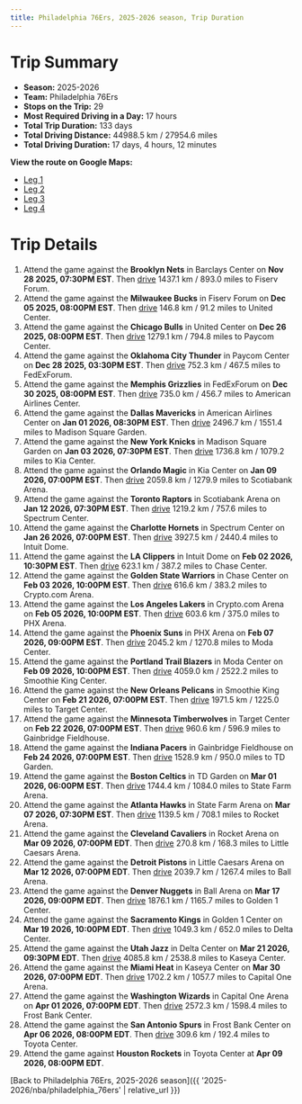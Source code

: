 ```yaml
---
title: Philadelphia 76Ers, 2025-2026 season, Trip Duration
---
```


# Trip Summary
- **Season:** 2025-2026
- **Team:** Philadelphia 76Ers
- **Stops on the Trip:** 29
- **Most Required Driving in a Day:** 17 hours
- **Total Trip Duration:** 133 days
- **Total Driving Distance:** 44988.5 km / 27954.6 miles
- **Total Driving Duration:** 17 days, 4 hours, 12 minutes

**View the route on Google Maps:**
- [Leg 1](https://www.google.com/maps/dir/Barclays+Center+Brooklyn+NY/Fiserv+Forum+Milwaukee+WI/United+Center+Chicago+IL/Paycom+Center+Oklahoma+City+OK/FedExForum+Memphis+TN/American+Airlines+Center+Dallas+TX/Madison+Square+Garden+New+York+NY/Kia+Center+Orlando+FL/Scotiabank+Arena+Toronto+ON/Spectrum+Center+Charlotte+NC)
- [Leg 2](https://www.google.com/maps/dir/Spectrum+Center+Charlotte+NC/Intuit+Dome+Inglewood+CA/Chase+Center+San+Francisco+CA/Crypto.com+Arena+Los+Angeles+CA/PHX+Arena+Phoenix+AZ/Moda+Center+Portland+OR/Smoothie+King+Center+New+Orleans+LA/Target+Center+Minneapolis+MN/Gainbridge+Fieldhouse+Indianapolis+IN/TD+Garden+Boston+MA)
- [Leg 3](https://www.google.com/maps/dir/TD+Garden+Boston+MA/State+Farm+Arena+Atlanta+GA/Rocket+Arena+Cleveland+OH/Little+Caesars+Arena+Detroit+MI/Ball+Arena+Denver+CO/Golden+1+Center+Sacramento+CA/Delta+Center+Salt+Lake+City+UT/Kaseya+Center+Miami+FL/Capital+One+Arena+Washington+DC/Frost+Bank+Center+San+Antonio+TX)
- [Leg 4](https://www.google.com/maps/dir/Frost+Bank+Center+San+Antonio+TX/Toyota+Center+Houston+TX)

# Trip Details
1. Attend the game against the **Brooklyn Nets** in Barclays Center on **Nov 28 2025, 07:30PM EST**. Then [drive](https://www.google.com/maps/dir/Barclays+Center+Brooklyn+NY/Fiserv+Forum+Milwaukee+WI) 1437.1 km / 893.0 miles to Fiserv Forum.
2. Attend the game against the **Milwaukee Bucks** in Fiserv Forum on **Dec 05 2025, 08:00PM EST**. Then [drive](https://www.google.com/maps/dir/Fiserv+Forum+Milwaukee+WI/United+Center+Chicago+IL) 146.8 km / 91.2 miles to United Center.
3. Attend the game against the **Chicago Bulls** in United Center on **Dec 26 2025, 08:00PM EST**. Then [drive](https://www.google.com/maps/dir/United+Center+Chicago+IL/Paycom+Center+Oklahoma+City+OK) 1279.1 km / 794.8 miles to Paycom Center.
4. Attend the game against the **Oklahoma City Thunder** in Paycom Center on **Dec 28 2025, 03:30PM EST**. Then [drive](https://www.google.com/maps/dir/Paycom+Center+Oklahoma+City+OK/FedExForum+Memphis+TN) 752.3 km / 467.5 miles to FedExForum.
5. Attend the game against the **Memphis Grizzlies** in FedExForum on **Dec 30 2025, 08:00PM EST**. Then [drive](https://www.google.com/maps/dir/FedExForum+Memphis+TN/American+Airlines+Center+Dallas+TX) 735.0 km / 456.7 miles to American Airlines Center.
6. Attend the game against the **Dallas Mavericks** in American Airlines Center on **Jan 01 2026, 08:30PM EST**. Then [drive](https://www.google.com/maps/dir/American+Airlines+Center+Dallas+TX/Madison+Square+Garden+New+York+NY) 2496.7 km / 1551.4 miles to Madison Square Garden.
7. Attend the game against the **New York Knicks** in Madison Square Garden on **Jan 03 2026, 07:30PM EST**. Then [drive](https://www.google.com/maps/dir/Madison+Square+Garden+New+York+NY/Kia+Center+Orlando+FL) 1736.8 km / 1079.2 miles to Kia Center.
8. Attend the game against the **Orlando Magic** in Kia Center on **Jan 09 2026, 07:00PM EST**. Then [drive](https://www.google.com/maps/dir/Kia+Center+Orlando+FL/Scotiabank+Arena+Toronto+ON) 2059.8 km / 1279.9 miles to Scotiabank Arena.
9. Attend the game against the **Toronto Raptors** in Scotiabank Arena on **Jan 12 2026, 07:30PM EST**. Then [drive](https://www.google.com/maps/dir/Scotiabank+Arena+Toronto+ON/Spectrum+Center+Charlotte+NC) 1219.2 km / 757.6 miles to Spectrum Center.
10. Attend the game against the **Charlotte Hornets** in Spectrum Center on **Jan 26 2026, 07:00PM EST**. Then [drive](https://www.google.com/maps/dir/Spectrum+Center+Charlotte+NC/Intuit+Dome+Inglewood+CA) 3927.5 km / 2440.4 miles to Intuit Dome.
11. Attend the game against the **LA Clippers** in Intuit Dome on **Feb 02 2026, 10:30PM EST**. Then [drive](https://www.google.com/maps/dir/Intuit+Dome+Inglewood+CA/Chase+Center+San+Francisco+CA) 623.1 km / 387.2 miles to Chase Center.
12. Attend the game against the **Golden State Warriors** in Chase Center on **Feb 03 2026, 10:00PM EST**. Then [drive](https://www.google.com/maps/dir/Chase+Center+San+Francisco+CA/Crypto.com+Arena+Los+Angeles+CA) 616.6 km / 383.2 miles to Crypto.com Arena.
13. Attend the game against the **Los Angeles Lakers** in Crypto.com Arena on **Feb 05 2026, 10:00PM EST**. Then [drive](https://www.google.com/maps/dir/Crypto.com+Arena+Los+Angeles+CA/PHX+Arena+Phoenix+AZ) 603.6 km / 375.0 miles to PHX Arena.
14. Attend the game against the **Phoenix Suns** in PHX Arena on **Feb 07 2026, 09:00PM EST**. Then [drive](https://www.google.com/maps/dir/PHX+Arena+Phoenix+AZ/Moda+Center+Portland+OR) 2045.2 km / 1270.8 miles to Moda Center.
15. Attend the game against the **Portland Trail Blazers** in Moda Center on **Feb 09 2026, 10:00PM EST**. Then [drive](https://www.google.com/maps/dir/Moda+Center+Portland+OR/Smoothie+King+Center+New+Orleans+LA) 4059.0 km / 2522.2 miles to Smoothie King Center.
16. Attend the game against the **New Orleans Pelicans** in Smoothie King Center on **Feb 21 2026, 07:00PM EST**. Then [drive](https://www.google.com/maps/dir/Smoothie+King+Center+New+Orleans+LA/Target+Center+Minneapolis+MN) 1971.5 km / 1225.0 miles to Target Center.
17. Attend the game against the **Minnesota Timberwolves** in Target Center on **Feb 22 2026, 07:00PM EST**. Then [drive](https://www.google.com/maps/dir/Target+Center+Minneapolis+MN/Gainbridge+Fieldhouse+Indianapolis+IN) 960.6 km / 596.9 miles to Gainbridge Fieldhouse.
18. Attend the game against the **Indiana Pacers** in Gainbridge Fieldhouse on **Feb 24 2026, 07:00PM EST**. Then [drive](https://www.google.com/maps/dir/Gainbridge+Fieldhouse+Indianapolis+IN/TD+Garden+Boston+MA) 1528.9 km / 950.0 miles to TD Garden.
19. Attend the game against the **Boston Celtics** in TD Garden on **Mar 01 2026, 06:00PM EST**. Then [drive](https://www.google.com/maps/dir/TD+Garden+Boston+MA/State+Farm+Arena+Atlanta+GA) 1744.4 km / 1084.0 miles to State Farm Arena.
20. Attend the game against the **Atlanta Hawks** in State Farm Arena on **Mar 07 2026, 07:30PM EST**. Then [drive](https://www.google.com/maps/dir/State+Farm+Arena+Atlanta+GA/Rocket+Arena+Cleveland+OH) 1139.5 km / 708.1 miles to Rocket Arena.
21. Attend the game against the **Cleveland Cavaliers** in Rocket Arena on **Mar 09 2026, 07:00PM EDT**. Then [drive](https://www.google.com/maps/dir/Rocket+Arena+Cleveland+OH/Little+Caesars+Arena+Detroit+MI) 270.8 km / 168.3 miles to Little Caesars Arena.
22. Attend the game against the **Detroit Pistons** in Little Caesars Arena on **Mar 12 2026, 07:00PM EDT**. Then [drive](https://www.google.com/maps/dir/Little+Caesars+Arena+Detroit+MI/Ball+Arena+Denver+CO) 2039.7 km / 1267.4 miles to Ball Arena.
23. Attend the game against the **Denver Nuggets** in Ball Arena on **Mar 17 2026, 09:00PM EDT**. Then [drive](https://www.google.com/maps/dir/Ball+Arena+Denver+CO/Golden+1+Center+Sacramento+CA) 1876.1 km / 1165.7 miles to Golden 1 Center.
24. Attend the game against the **Sacramento Kings** in Golden 1 Center on **Mar 19 2026, 10:00PM EDT**. Then [drive](https://www.google.com/maps/dir/Golden+1+Center+Sacramento+CA/Delta+Center+Salt+Lake+City+UT) 1049.3 km / 652.0 miles to Delta Center.
25. Attend the game against the **Utah Jazz** in Delta Center on **Mar 21 2026, 09:30PM EDT**. Then [drive](https://www.google.com/maps/dir/Delta+Center+Salt+Lake+City+UT/Kaseya+Center+Miami+FL) 4085.8 km / 2538.8 miles to Kaseya Center.
26. Attend the game against the **Miami Heat** in Kaseya Center on **Mar 30 2026, 07:00PM EDT**. Then [drive](https://www.google.com/maps/dir/Kaseya+Center+Miami+FL/Capital+One+Arena+Washington+DC) 1702.2 km / 1057.7 miles to Capital One Arena.
27. Attend the game against the **Washington Wizards** in Capital One Arena on **Apr 01 2026, 07:00PM EDT**. Then [drive](https://www.google.com/maps/dir/Capital+One+Arena+Washington+DC/Frost+Bank+Center+San+Antonio+TX) 2572.3 km / 1598.4 miles to Frost Bank Center.
28. Attend the game against the **San Antonio Spurs** in Frost Bank Center on **Apr 06 2026, 08:00PM EDT**. Then [drive](https://www.google.com/maps/dir/Frost+Bank+Center+San+Antonio+TX/Toyota+Center+Houston+TX) 309.6 km / 192.4 miles to Toyota Center.
29. Attend the game against **Houston Rockets** in Toyota Center at **Apr 09 2026, 08:00PM EDT**.

[Back to Philadelphia 76Ers, 2025-2026 season]({{ '2025-2026/nba/philadelphia_76ers' | relative_url }})
